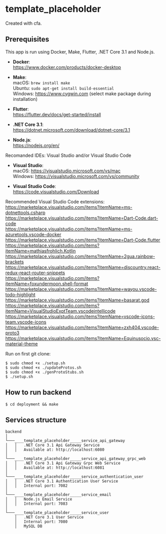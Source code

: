 # ____template_placeholder____
Created with cfa.

## Prerequisites

This app is run using Docker, Make, Flutter, .NET Core 3.1 and Node.js.

- **Docker**: <br/>
https://www.docker.com/products/docker-desktop

- **Make**:
<br/>macOS: `brew install make`
<br/>Ubuntu: `sudo apt-get install build-essential`
<br/>Windows: https://www.cygwin.com (select make package during installation)

- **Flutter**:
<br/>https://flutter.dev/docs/get-started/install

- **.NET Core 3.1**:
<br/>https://dotnet.microsoft.com/download/dotnet-core/3.1

- **Node.js**:
<br/>https://nodejs.org/en/

Recomanded IDEs: Visual Studio and/or Visual Studio Code

- **Visual Studio**:
<br/>macOS: https://visualstudio.microsoft.com/vs/mac
<br/>Windows: https://visualstudio.microsoft.com/vs/community

- **Visual Studio Code**:
<br/>https://code.visualstudio.com/Download

Recommended Visual Studio Code extensions:
<br/>https://marketplace.visualstudio.com/items?itemName=ms-dotnettools.csharp
<br/>https://marketplace.visualstudio.com/items?itemName=Dart-Code.dart-code
<br/>https://marketplace.visualstudio.com/items?itemName=ms-azuretools.vscode-docker
<br/>https://marketplace.visualstudio.com/items?itemName=Dart-Code.flutter
<br/>https://marketplace.visualstudio.com/items?itemName=mathiasfrohlich.Kotlin
<br/>https://marketplace.visualstudio.com/items?itemName=2gua.rainbow-brackets
<br/>https://marketplace.visualstudio.com/items?itemName=discountry.react-redux-react-router-snippets
<br/>https://marketplace.visualstudio.com/items?itemName=foxundermoon.shell-format
<br/>https://marketplace.visualstudio.com/items?itemName=wayou.vscode-todo-highlight
<br/>https://marketplace.visualstudio.com/items?itemName=basarat.god
<br/>https://marketplace.visualstudio.com/items?itemName=VisualStudioExptTeam.vscodeintellicode
<br/>https://marketplace.visualstudio.com/items?itemName=vscode-icons-team.vscode-icons
<br/>https://marketplace.visualstudio.com/items?itemName=zxh404.vscode-proto3
<br/>https://marketplace.visualstudio.com/items?itemName=Equinusocio.vsc-material-theme

Run on first git clone:

```
$ sudo chmod +x ./setup.sh
$ sudo chmod +x ./updateProtos.sh
$ sudo chmod +x ./genProtoStubs.sh
$ ./setup.sh
```

## How to run backend

```
$ cd deployment && make
```

## Services structure

```
backend
│
└───____template_placeholder_____service_api_gateway
│   │   .NET Core 3.1 Api Gateway Service
│   │   Available at: http://localhost:6080
│
└───____template_placeholder_____service_api_gateway_grpc_web
│   │   .NET Core 3.1 Api Gateway Grpc Web Service
│   │   Available at: http://localhost:6081
│
└───____template_placeholder_____service_authentication_user
│   │   .NET Core 3.1 Authentication User Service
│   │   Internal port: 7082
│
└───____template_placeholder_____service_email
│   │   Node.js Email Service
│   │   Internal port: 7083
│
└───____template_placeholder_____service_user
    │   .NET Core 3.1 User Service
    │   Internal port: 7080
    │   MySQL DB
```